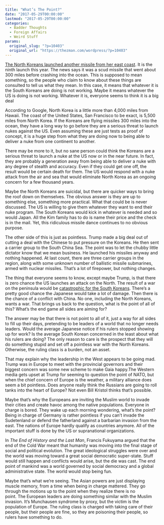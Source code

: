 ```yaml
---
title: "What’s The Point?"
date: "2017-05-29T00:00:00"
lastmod: "2017-05-29T00:00:00"
categories:
  - Badder Thoughts
  - Foreign Affairs
  - Weird Stuff
params:
  original_slug: "?p=10403"
  original_url: "https://thezman.com/wordpress/?p=10403"
---
```


<a
href="http://english.yonhapnews.co.kr/northkorea/2017/05/29/0401000000AEN20170529000653320.html"
rel="noopener noreferrer" target="_blank">The North Koreans launched
another missile from her east coast</a>. It is the ninth launch this
year. The news says it was a scud missile that went about 300 miles
before crashing into the ocean. This is supposed to mean something, so
the people who claim to know about these things are consulted to tell us
what they mean. In this case, it means that whatever it is the South
Koreans are doing is not working. Maybe it means whatever the US is
doing is not working. Whatever it is, everyone seems to think it is a
big deal

According to Google, North Korea is a little more than 4,000 miles from
Hawaii. The coast of the United States, San Francisco to be exact, is
5,500 miles from North Korea. If the Koreans are flying missiles 300
miles into the ocean, they have a long way to go before they are a
serious threat to launch nukes against the US. Even assuming these are
just tests as proof of concept, it is a huge step from what they are
doing now to being able to deliver a nuke from one continent to another.

There may be more to it, but no sane person could think the Koreans are
a serious threat to launch a nuke at the US now or in the near future.
In fact, they are probably a generation away from being able to deliver
a nuke with any degree of stealth and accuracy. Even if they could get
one off, the result would be certain death for them. The US would
respond with a nuke attack from the air and sea that would eliminate
North Korea as an ongoing concern for a few thousand years.

Maybe the North Koreans are suicidal, but there are quicker ways to
bring the roof down on themselves. The obvious answer is they are up to
something else, something more practical. What that could be is never
discussed. The US is willing to give them whatever they want to end
their nuke program. The South Koreans would kick in whatever is needed
and so would Japan. All the Kim family has to do is name their price and
the check is in the mail. Yet, this ridiculous missile dance continues
to no obvious purpose.

The other side of this is just as pointless. Trump made a big deal out
of cutting a deal with the Chinese to put pressure on the Koreans. He
then sent a carrier group to the South China Sea. The point was to let
the chubby little dictator know that we mean business. He launched his
missiles anyway and nothing happened. At last count, there are three
carrier groups in the region, along with some unknown number of
ballistic missile submarines, armed with nuclear missiles. That’s a lot
of firepower, but nothing changes.

The thing that everyone seems to know, except maybe Trump, is that there
is zero chance the US launches an attack on the North. The result of a
war on the peninsula would be <a
href="http://thehill.com/homenews/sunday-talk-shows/335483-pentagon-chief-war-with-north-korea-would-be-catastrophic"
rel="noopener noreferrer" target="_blank">catastrophic for the South
Koreans</a>. There’s a pretty good chance the Japanese would take a lot
of damage. Then there is the chance of a conflict with China. No one,
including the North Koreans, wants a war. That brings us back to the
question, what is the point of all of this? What’s the end game all
sides are aiming for?

The answer may be that there is not point to all of it, just a way for
all sides to fill up their days, pretending to be leaders of a world
that no longer needs leaders. Would the average Japanese notice if his
rulers stopped showing up for work? Is the average South Korean
concerned in the least about what his rulers are doing? The only reason
to care is the prospect that they will do something stupid and set off a
pointless war with the North Koreans. Otherwise, the ruling class is a
burden, not an asset.

That may explain why the leadership in the West appears to be going mad.
Trump was in Europe to meet with the provincial governors and their
biggest concern was some new scheme to make Gaia happy.The Western media
gets upset at Trump for seeming to question the point of NATO, but when
the chief concern of Europe is the weather, a military alliance does
seem a bit pointless. Does anyone really think the Russians are going to
roll tanks into the heart of Europe? Not even Bill Kristol thinks that’s
possible.

Maybe that’s why the Europeans are inviting the Muslim world to invade
their cities and create havoc among the native populations. Everyone in
charge is bored. They wake up each morning wondering, what’s the point?
Being in charge of Germany is rather pointless if you can’t invade the
Sudetenland or defend the fatherland against a barbarian invasion from
the east. The nations of Europe hardly qualify as countries anymore. All
of the important stuff is done by the US or supranational organizations.

In *The End of History and the Last Man*, Francis Fukuyama argued that
the end of the Cold War meant that humanity was moving into the final
stage of social and political evolution. The great ideological struggles
were over and the world was moving toward a great social democratic
super-state. Stuff would still happen and conflicts would arise, but the
die was cast. The end point of mankind was a world governed by social
democracy and a global administrative state. The world would stop being
fun.

Maybe that’s what we’re seeing. The Asian powers are just displaying
muscle memory, from a time when being in charge mattered. They go
through the motions up to the point when they realize there is no
point. The European leaders are doing something similar with the Muslim
invasion. It’s Munchausen syndrome by proxy, but the victim is the
population of Europe. The ruling class is charged with taking care of
their people, but their people are fine, so they are poisoning their
people, so rulers have something to do.
